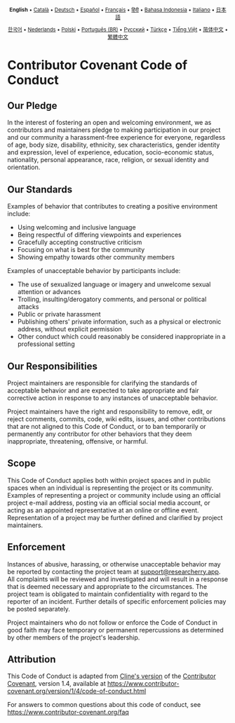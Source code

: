 <div align="center">
<sub>

<b>English</b> • [Català](locales/ca/CODE_OF_CONDUCT.md) • [Deutsch](locales/de/CODE_OF_CONDUCT.md) • [Español](locales/es/CODE_OF_CONDUCT.md) • [Français](locales/fr/CODE_OF_CONDUCT.md) • [हिंदी](locales/hi/CODE_OF_CONDUCT.md) • [Bahasa Indonesia](locales/id/CODE_OF_CONDUCT.md) • [Italiano](locales/it/CODE_OF_CONDUCT.md) • [日本語](locales/ja/CODE_OF_CONDUCT.md)

</sub>
<sub>

[한국어](locales/ko/CODE_OF_CONDUCT.md) • [Nederlands](locales/nl/CODE_OF_CONDUCT.md) • [Polski](locales/pl/CODE_OF_CONDUCT.md) • [Português (BR)](locales/pt-BR/CODE_OF_CONDUCT.md) • [Русский](locales/ru/CODE_OF_CONDUCT.md) • [Türkçe](locales/tr/CODE_OF_CONDUCT.md) • [Tiếng Việt](locales/vi/CODE_OF_CONDUCT.md) • [简体中文](locales/zh-CN/CODE_OF_CONDUCT.md) • [繁體中文](locales/zh-TW/CODE_OF_CONDUCT.md)

</sub>
</div>

# Contributor Covenant Code of Conduct

## Our Pledge

In the interest of fostering an open and welcoming environment, we as
contributors and maintainers pledge to making participation in our project and
our community a harassment-free experience for everyone, regardless of age, body
size, disability, ethnicity, sex characteristics, gender identity and expression,
level of experience, education, socio-economic status, nationality, personal
appearance, race, religion, or sexual identity and orientation.

## Our Standards

Examples of behavior that contributes to creating a positive environment
include:

- Using welcoming and inclusive language
- Being respectful of differing viewpoints and experiences
- Gracefully accepting constructive criticism
- Focusing on what is best for the community
- Showing empathy towards other community members

Examples of unacceptable behavior by participants include:

- The use of sexualized language or imagery and unwelcome sexual attention or
  advances
- Trolling, insulting/derogatory comments, and personal or political attacks
- Public or private harassment
- Publishing others' private information, such as a physical or electronic
  address, without explicit permission
- Other conduct which could reasonably be considered inappropriate in a
  professional setting

## Our Responsibilities

Project maintainers are responsible for clarifying the standards of acceptable
behavior and are expected to take appropriate and fair corrective action in
response to any instances of unacceptable behavior.

Project maintainers have the right and responsibility to remove, edit, or
reject comments, commits, code, wiki edits, issues, and other contributions
that are not aligned to this Code of Conduct, or to ban temporarily or
permanently any contributor for other behaviors that they deem inappropriate,
threatening, offensive, or harmful.

## Scope

This Code of Conduct applies both within project spaces and in public spaces
when an individual is representing the project or its community. Examples of
representing a project or community include using an official project e-mail
address, posting via an official social media account, or acting as an appointed
representative at an online or offline event. Representation of a project may be
further defined and clarified by project maintainers.

## Enforcement

Instances of abusive, harassing, or otherwise unacceptable behavior may be
reported by contacting the project team at support@researcherry.app. All complaints
will be reviewed and investigated and will result in a response that
is deemed necessary and appropriate to the circumstances. The project team is
obligated to maintain confidentiality with regard to the reporter of an incident.
Further details of specific enforcement policies may be posted separately.

Project maintainers who do not follow or enforce the Code of Conduct in good
faith may face temporary or permanent repercussions as determined by other
members of the project's leadership.

## Attribution

This Code of Conduct is adapted from [Cline's version][cline_coc] of the [Contributor Covenant][homepage], version 1.4,
available at https://www.contributor-covenant.org/version/1/4/code-of-conduct.html

[cline_coc]: https://github.com/cline/cline/blob/main/CODE_OF_CONDUCT.md
[homepage]: https://www.contributor-covenant.org

For answers to common questions about this code of conduct, see
https://www.contributor-covenant.org/faq
